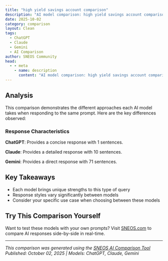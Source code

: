 ```yaml
---
title: "high yield savings account comparison"
description: "AI model comparison: high yield savings account comparison..."
date: 2025-10-02
category: comparison
layout: Clean
tags:
  - ChatGPT
  - Claude
  - Gemini
  - AI Comparison
author: SNEOS Community
head:
  - - meta
    - name: description
      content: "AI model comparison: high yield savings account comparison..."
---
```


<ChatComparison
  title="high yield savings account comparison"
  prompt="high yield savings account comparison"
  :responses='{"ChatGPT": "When comparing high-yield savings accounts, there are several key factors to consider to find the best option for your financial situation. Here’s a guide to help you compare them effectively:\n\n### Key Factors to Consider\n\n1. **Interest Rate (APY)**:\n - Check the Annual Percentage Yield (APY). This is the interest rate you will earn on your savings, and it can vary significantly between institutions.\n\n2. **Fees**:\n - Look for any maintenance fees, withdrawal fees, or minimum balance requirements. Some accounts are fee-free, while others may charge fees that can eat into your earnings.\n\n3. **Minimum Deposit Requirements**:\n - Review the minimum deposit to open the account and any balance requirements to earn the APY.\n\n4. **Accessibility**:\n - Consider how easily you can access your funds. Some accounts may limit the number of withdrawals you can make each month.\n\n5. **Banking Quality**:\n - Look at the bank’s reputation, customer service ratings, and online banking experience. Reading customer reviews can also provide insight.\n\n6. **FDIC/NCUA Insurance**:\n - Ensure that the account is offered by an institution that is insured by the FDIC for banks or the NCUA for credit unions. This protects your deposits up to $250,000 per depositor.\n\n7. **Online and Mobile Access**:\n - Check if the bank offers convenient online and mobile banking options, such as the ability to transfer money, deposit checks, and access statements electronically.\n\n8. **Promotions and Special Offers**:\n - Some banks offer sign-up bonuses or promotional rates for new account holders. Compare these offers to see if they add value.\n\n### Example of High-Yield Savings Accounts (As of October 2023)\n\nHere’s a fictional comparison for illustration purposes, as specific rates and offers can change frequently:\n\n| Bank/Credit Union | APY | Minimum Deposit | Fees | Withdrawal Limit | Online Access |\n|-----------------------|---------|-----------------|------------|------------------|---------------|\n| Bank A | 3.50% | $100 | None | 6 withdrawals/month | Yes |\n| Credit Union B | 4.00% | $500 | $5/month if below $300 | 6 withdrawals/month | Yes |\n| Bank C | 3.75% | $0 | None | Unlimited | Yes |\n| Online Bank D | 4.25% | $1,000 | None | 5 withdrawals/month | Yes |\n| Savings Bank E | 3.90% | $250 | None | 6 withdrawals/month | Yes |\n\n### Tips for Choosing the Right Account\n\n- **Consider Your Savings Goals**: If you plan to save a significant amount or for a long term, focus on higher APYs even if they have higher minimum balances.\n- **Think About Liquidity**: If you need easy access to your money, consider accounts with fewer withdrawal limits.\n- **Monitor Rates Over Time**: Interest rates can fluctuate, so keep an eye on your account’s APY compared to competitors&#x27; offers.\n\n### Conclusion\n\nAlways read the fine print and understand the terms and conditions of any account you are considering. By comparing these factors, you can find a high-yield savings account that best fits your financial needs.", "Claude": "Here\u0027s a comparison of key factors to consider when choosing a high-yield savings account:\n\n## Current Top Features to Compare\n\n**Interest Rates (as of late 2023/early 2024):**\n- Top rates: 4.00% - 5.50% APY\n- National average: ~0.45% APY\n- Rates change frequently based on Federal Reserve policy\n\n## Key Comparison Factors\n\n**Minimum Requirements:**\n- Minimum deposit: $0 - $10,000\u002B\n- Minimum balance to earn APY: Often $0-$1\n- Monthly maintenance fees: Best accounts have $0 fees\n\n**Access \u0026 Convenience:**\n- Online/mobile banking quality\n- ATM network access\n- Customer service availability\n- Transfer limits and speeds\n\n**Account Restrictions:**\n- Monthly transaction limits (typically 6 for savings)\n- Geographic restrictions\n- Membership requirements (credit unions)\n\n## Types of Institutions\n\n**Online Banks:** Typically offer highest rates\n- Lower overhead costs\n- Limited physical branches\n- Strong digital platforms\n\n**Traditional Banks:** Lower rates but more services\n- Physical branch access\n- Comprehensive banking relationships\n- Often lower APYs\n\n**Credit Unions:** Competitive rates with membership requirements\n- Member-owned\n- Often excellent customer service\n- May have geographic or employment restrictions\n\n## Tips for Comparison\n\n1. **Rate shop regularly** - rates change frequently\n2. **Read the fine print** - promotional vs. ongoing rates\n3. **Consider FDIC/NCUA insurance** (up to $250,000)\n4. **Factor in your banking habits** - online vs. branch preferences\n\nWould you like me to help you evaluate specific banks or focus on particular features that matter most to you?", "Gemini": "Okay, let\u0027s break down how to compare high-yield savings accounts (HYSAs) and get you started on finding the right one for you. I\u0027ll cover key factors, important considerations, and give you a general idea of what\u0027s out there (but keep in mind rates and terms can change frequently).\n\n**Key Factors to Compare:**\n\n* **Annual Percentage Yield (APY):** This is the most important factor. It\u0027s the effective annual rate of return, taking into account compounding. *Higher APY = More Earnings.*\n* **Minimum Balance Requirements:** Some accounts require a minimum daily or monthly balance to earn the stated APY or to avoid fees. Make sure you can consistently meet this requirement.\n* **Fees:** Look for accounts with *no monthly maintenance fees, no transfer fees, and no excessive withdrawal fees*. Common fees to watch out for:\n * **Monthly Maintenance Fees:** A fee charged simply for having the account.\n * **Transfer Fees:** Fees for moving money in or out of the account.\n * **Excessive Withdrawal Fees:** Fees for making more than a certain number of withdrawals per statement cycle (often limited to 6 per month due to federal regulations for savings accounts).\n * **Account Closure Fees:** Fees for closing an account within a certain timeframe.\n* **FDIC Insurance:** Ensure the bank is FDIC-insured (or NCUA-insured for credit unions). This protects your deposits up to $250,000 per depositor, per insured bank. *This is crucial for safety.*\n* **Compounding Frequency:** How often interest is calculated and added to your balance. Daily compounding is generally better than monthly or quarterly. (The impact is usually small, but it adds up over time.)\n* **Accessibility:** How easy is it to deposit and withdraw money? Consider:\n * **Online vs. Brick-and-Mortar:** Online banks often offer higher rates but may lack physical branches.\n * **ATM Access:** Some HYSAs offer ATM cards, while others require you to transfer money to a checking account first.\n * **Mobile Banking:** A user-friendly mobile app is essential for managing your account.\n * **Transfer Options:** How easy is it to transfer money to and from other banks?\n* **Customer Service:** Read reviews and consider the availability of customer support (phone, email, chat). Test it out if you can before committing.\n* **Promotional Offers:** Some banks offer bonus rates or cash bonuses for opening an account and meeting certain requirements (e.g., depositing a certain amount within a specific timeframe). Read the fine print carefully.\n* **Bank Reputation and Stability:** Research the bank\u0027s financial health and reputation. While FDIC insurance protects your money, a stable bank is always preferable.\n* **Tax Implications:** Interest earned on savings accounts is taxable. The bank will send you a 1099-INT form each year.\n\n**Where to Find High-Yield Savings Accounts:**\n\n* **Online Banks:** These typically offer the highest rates due to lower overhead costs. Examples include:\n * **Ally Bank:** Consistently competitive rates, no minimum balance, no monthly fees.\n * **Marcus by Goldman Sachs:** Reputable name, competitive rates, no fees.\n * **Discover Bank:** Well-known brand, competitive rates, rewards checking options.\n * **American Express High-Yield Savings:** Another reputable institution with a competitive offering.\n * **SoFi:** Offers both savings and checking accounts, often with competitive rates and features.\n * **CIT Bank:** Offers a variety of savings accounts, some with higher rates for larger balances.\n* **Credit Unions:** May offer competitive rates and often have a focus on customer service. You\u0027ll typically need to become a member to open an account.\n* **Traditional Banks:** While generally offering lower rates than online banks, some traditional banks may have competitive HYSAs, especially for existing customers.\n\n**How to Compare (Step-by-Step):**\n\n1. **Determine Your Needs:**\n * How much money do you plan to deposit?\n * How often will you need to access the funds?\n * Are you comfortable banking entirely online?\n * Do you prefer a bank with a strong reputation?\n2. **Research Potential Accounts:** Use the resources above to identify several HYSAs that meet your basic criteria.\n3. **Create a Spreadsheet or Comparison Table:** List the key factors (APY, minimum balance, fees, etc.) and compare the accounts side-by-side.\n4. **Read the Fine Print:** Carefully review the terms and conditions of each account before making a decision.\n5. **Check Rates Regularly:** HYSA rates can change frequently, so check them regularly, especially before opening an account.\n\n**Important Considerations:**\n\n* **Inflation:** Even a high-yield savings account may not keep pace with inflation. Consider other investment options for long-term goals.\n* **Emergency Fund:** HYSAs are ideal for emergency funds because they are liquid and easily accessible.\n* **Taxes:** Remember that interest earned is taxable.\n* **Rate Changes:** HYSAs have variable interest rates, meaning the APY can go up or down at any time.\n\n**Example Comparison (Illustrative - Rates are Subject to Change):**\n\n| Feature | Ally Bank | Marcus by Goldman Sachs | Discover Bank |\n| ----------------- | ------------------- | ----------------------- | --------------------- |\n| APY (as of Oct 26, 2023 - Check Current Rates) | 4.25% | 4.15% | 4.20% |\n| Minimum Balance | None | None | None |\n| Monthly Fees | None | None | None |\n| ATM Access | No | No | No |\n| Online Access | Excellent | Excellent | Excellent |\n| Customer Service | Good | Good | Good |\n\n**Disclaimer:** I am an AI chatbot and cannot provide financial advice. The information above is for general informational purposes only and should not be considered a recommendation to open any specific account. Always do your own research and consult with a financial advisor before making any financial decisions. Rates change daily! Be sure to check for the most up to date information!\n"}' 
  published-date="12:14"
/>

## Analysis

This comparison demonstrates the different approaches each AI model takes when responding to the same prompt. Here are the key differences observed:

### Response Characteristics

**ChatGPT**: Provides a concise response with 1 sentences. 

**Claude**: Provides a detailed response with 10 sentences. 

**Gemini**: Provides a direct response with 71 sentences. 

## Key Takeaways

- Each model brings unique strengths to this type of query
- Response styles vary significantly between models
- Consider your specific use case when choosing between these models

## Try This Comparison Yourself

Want to test these models with your own prompts? Visit [SNEOS.com](https://sneos.com) to compare AI responses side-by-side in real-time.

---

*This comparison was generated using the [SNEOS AI Comparison Tool](https://sneos.com)*
*Published: October 02, 2025 | Models: ChatGPT, Claude, Gemini*
